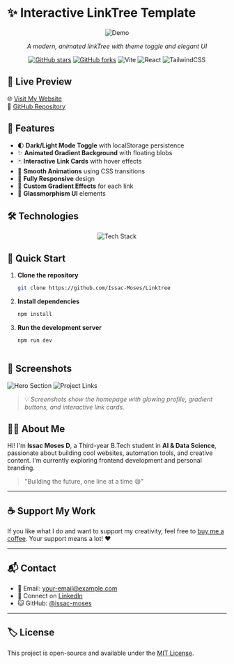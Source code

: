 # ✨ Interactive LinkTree Template

<div align="center">
  
![Demo](https://media.giphy.com/media/v1.Y2lkPTc5MGI3NjExcWJ2dGJ5dGx5d3VxY2NlZ3B0Z3JxZzN6eWJtM2R5dW1mY3J2eSZlcD12MV9pbnRlcm5hbF9naWZfYnlfaWQmY3Q9Zw/ZmbvGNGJQ1yF5FQY7X/giphy.gif)

*A modern, animated linkTree with theme toggle and elegant UI*

[![GitHub stars](https://img.shields.io/github/stars/yourusername/yourrepo?style=social)](https://github.com/yourusername/yourrepo)
[![GitHub forks](https://img.shields.io/github/forks/yourusername/yourrepo?style=social)](https://github.com/yourusername/yourrepo/network/members)
![Vite](https://img.shields.io/badge/vite-%23646CFF.svg?style=flat&logo=vite&logoColor=white)
![React](https://img.shields.io/badge/react-%2320232a.svg?style=flat&logo=react&logoColor=%2361DAFB)
![TailwindCSS](https://img.shields.io/badge/tailwindcss-%2338B2AC.svg?style=flat&logo=tailwind-css&logoColor=white)

</div>

## 🔗 Live Preview

🌐 [Visit My Website](https://issac-moses-linktree.netlify.app/)  
📁 [GitHub Repository](https://github.com/Issac-Moses/Linktree)

## 🎨 Features

- 🌓 **Dark/Light Mode Toggle** with localStorage persistence
- ✨ **Animated Gradient Background** with floating blobs
- 🃏 **Interactive Link Cards** with hover effects
- 🏃 **Smooth Animations** using CSS transitions
- 📱 **Fully Responsive** design
- 🌈 **Custom Gradient Effects** for each link
- 🧊 **Glassmorphism UI** elements

## 🛠️ Technologies

<p align="center">
  <img src="https://skillicons.dev/icons?i=react,typescript,tailwind,vite" alt="Tech Stack" />
</p>

## 🚀 Quick Start

1. **Clone the repository**
   ```bash
   git clone https://github.com/Issac-Moses/Linktree

2. **Install dependencies**
   ```bash
   npm install

3. **Run the development server**
   ```bash
   npm run dev
  
## 📸 Screenshots

![Hero Section](./Screenshots/one.jpg)
![Project Links](./Screenshots/two.jpg)

> 💡 *Screenshots show the homepage with glowing profile, gradient buttons, and interactive link cards.*

## 🙋‍♂️ About Me

Hi! I'm **Issac Moses D**, a Third-year B.Tech student in **AI & Data Science**, passionate about building cool websites, automation tools, and creative content. I'm currently exploring frontend development and personal branding.

> "Building the future, one line at a time 😪"

---

## ☕ Support My Work

If you like what I do and want to support my creativity, feel free to [buy me a coffee](upi://pay?pa=6381256035@mbk&pn=Isaac%20Moses&cu=INR). Your support means a lot! ❤️

---

## 📬 Contact

- 📧 Email: your-email@example.com
- 🔗 Connect on [LinkedIn](https://www.linkedin.com/in/your-profile)
- 🐱 GitHub: [@issac-moses](https://github.com/Issac-Moses)

---

## 🏷️ License

This project is open-source and available under the [MIT License](LICENSE).
